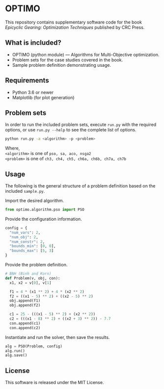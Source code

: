 OPTIMO
======

This repository contains supplementary software code for the book _Epicyclic Gearing: Optimization Techniques_ published by CRC Press.

## What is included? ##

- OPTIMO (python module) — Algorithms for Multi-Objective optimization.
- Problem sets for the case studies covered in the book.
- Sample problem definition demonstrating usage.

## Requirements ##

- Python 3.6 or newer
- Matplotlib (for plot generation)

## Problem sets ##

In order to run the included problem sets, execute `run.py` with the required options, or use `run.py --help` to see the complete list of options.

```sh
python run.py -a <algorithm> -p <problem>
```

Where,  
`<algorithm>` is one of `pso, sa, aco, nsga2`  
`<problem>` is one of `ch3, ch4, ch5, ch6a, ch6b, ch7a, ch7b`


## Usage ##

The following is the general structure of a problem definition based on the included `sample.py`.

Import the desired algorithm.

```py
from optimo.algorithm.pso import PSO
```

Provide the configuration information.

```py
config = {
  "num_vars": 2,
  "num_obj": 2,
  "num_constr": 2,
  "bounds_min": [0, 0],
  "bounds_max": [5, 3]
}
```

Provide the problem definition.

```py
# BNH (Binh and Korn)
def Problem(v, obj, con):
  x1, x2 = v[0], v[1]

  f1 = 4 * (x1 ** 2) + 4 * (x2 ** 2)
  f2 = ((x1 - 5) ** 2) + ((x2 - 5) ** 2)
  obj.append(f1)
  obj.append(f2)

  c1 = 25 - (((x1 - 5) ** 2) + (x2 ** 2))
  c2 = (((x1 - 8) ** 2) + ((x2 + 3) ** 2)) - 7.7
  con.append(c1)
  con.append(c2)
```

Instantiate and run the solver, then save the results.

```py
alg = PSO(Problem, config)
alg.run()
alg.save()
```

## License ##

This software is released under the MIT License.
